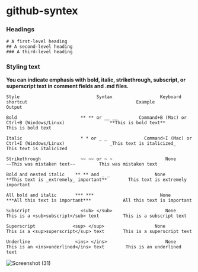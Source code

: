 # github-syntex

### Headings
```
# A first-level heading
## A second-level heading
### A third-level heading
```
### Styling text
**You can indicate emphasis with bold, italic, strikethrough, subscript, or superscript text in comment fields and .md files.**
```
Style	                          Syntax	              Keyboard shortcut	                                        Example	                          Output

Bold	                    ** ** or __ __	      Command+B (Mac) or Ctrl+B (Windows/Linux)	                **This is bold text**	            This is bold text

Italic                  	* * or _ _           	Command+I (Mac) or Ctrl+I (Windows/Linux)	              _This text is italicized_	          This text is italicized

Strikethrough	            ~~ ~~ or ~ ~	                None  	                                         ~~This was mistaken text~~	        This was mistaken text

Bold and nested italic	  ** ** and _ _	                None                                	**This text is _extremely_ important**	      This text is extremely important

All bold and italic	      *** ***	                      None	                                  ***All this text is important***	          All this text is important

Subscript	                <sub> </sub>	                None                                   	This is a <sub>subscript</sub> text	        This is a subscript text

Superscript	             <sup> </sup>                  	None	                                  This is a <sup>superscript</sup> text	      This is a superscript text

Underline	              <ins> </ins>                  	None                                     This is an <ins>underlined</ins> text	      This is an underlined text

```
![Screenshot (31)](https://github.com/user-attachments/assets/ec5368b3-6a19-423f-a9f6-a95724d63631)


